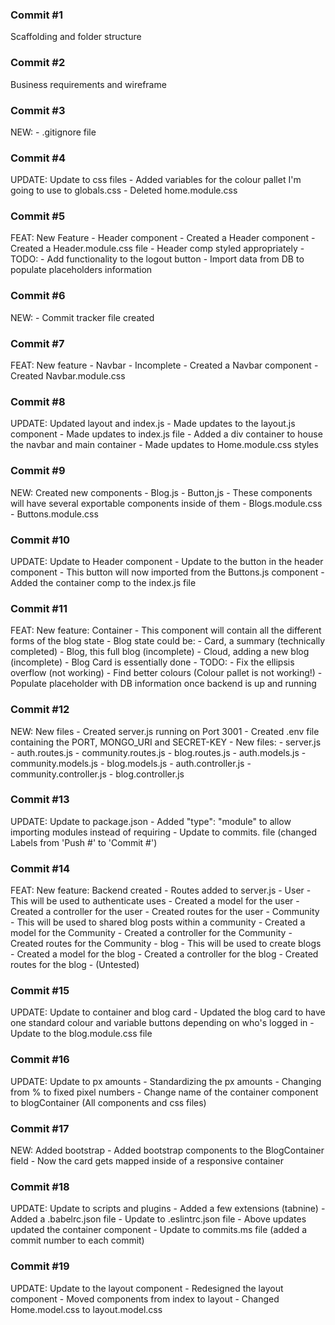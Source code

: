 ### Commit #1
Scaffolding and folder structure

### Commit #2
Business requirements and wireframe

### Commit #3
NEW: 
    - .gitignore file

### Commit #4
UPDATE: Update to css files
    - Added variables for the colour pallet I'm going to use to globals.css
    - Deleted home.module.css

### Commit #5
FEAT: New Feature - Header component
    - Created a Header component 
    - Created a Header.module.css file
    - Header comp styled appropriately 
    - TODO: 
        - Add functionality to the logout button
        - Import data from DB to populate placeholders information 

### Commit #6
NEW: 
    - Commit tracker file created

### Commit #7
FEAT: New feature - Navbar
    - Incomplete
    - Created a Navbar component
    - Created Navbar.module.css

### Commit #8
UPDATE: Updated layout and index.js
    - Made updates to the layout.js component
    - Made updates to index.js file
        - Added a div container to house the navbar and main container
    - Made updates to Home.module.css styles

### Commit #9
NEW: Created new components
    - Blog.js
    - Button,js
        - These components will have several exportable components inside of them
    - Blogs.module.css
    - Buttons.module.css

### Commit #10
UPDATE: Update to Header component
    - Update to the button in the header component
    - This button will now imported from the Buttons.js component
    - Added the container comp to the index.js file

### Commit #11
FEAT: New feature: Container
    - This component will contain all the different forms of the blog state
    - Blog state could be:
        - Card, a summary (technically completed)
        - Blog, this full blog  (incomplete)
        - Cloud, adding a new blog (incomplete)
    - Blog Card is essentially done
    - TODO: 
        - Fix the ellipsis overflow (not working)
        - Find better colours (Colour pallet is not working!)
        - Populate placeholder with DB information once backend is up and running
    
### Commit #12
NEW: New files
    - Created server.js running on Port 3001
    - Created .env file containing the PORT, MONGO_URI and SECRET-KEY
    - New files:
        - server.js
        - auth.routes.js
        - community.routes.js
        - blog.routes.js
        - auth.models.js
        - community.models.js
        - blog.models.js
        - auth.controller.js
        - community.controller.js
        - blog.controller.js

### Commit #13
UPDATE: Update to package.json
    - Added "type": "module" to allow importing modules instead of requiring
    - Update to commits. file (changed Labels from 'Push #' to 'Commit #')
    
### Commit #14
FEAT: New feature: Backend created
    - Routes added to server.js
    - User
        - This will be used to authenticate uses
        - Created a model for the user
        - Created a controller for the user
        - Created routes for the user
    - Community
        - This will be used to shared blog posts within a community
        - Created a model for the Community
        - Created a controller for the Community
        - Created routes for the Community
    - blog
        - This will be used to create blogs
        - Created a model for the blog
        - Created a controller for the blog
        - Created routes for the blog
    - (Untested)

### Commit #15
UPDATE: Update to container and blog card
    - Updated the blog card to have one standard colour and variable buttons depending on who's logged in
    - Update to the blog.module.css file 

### Commit #16
UPDATE: Update to px amounts
    - Standardizing the px amounts
    - Changing from % to fixed pixel numbers
    - Change name of the container component to blogContainer (All components and css files)

### Commit #17
NEW: Added bootstrap 
    - Added bootstrap components to the BlogContainer field
    - Now the card gets mapped inside of a responsive container

### Commit #18
UPDATE: Update to scripts and plugins
    - Added a few extensions (tabnine)
    - Added a .babelrc.json file
    - Update to .eslintrc.json file
    - Above updates updated the container component
    - Update to commits.ms file (added a commit number to each commit)

### Commit #19
UPDATE: Update to the layout component
    - Redesigned the layout component
    - Moved components from index to layout
    - Changed Home.model.css to layout.model.css